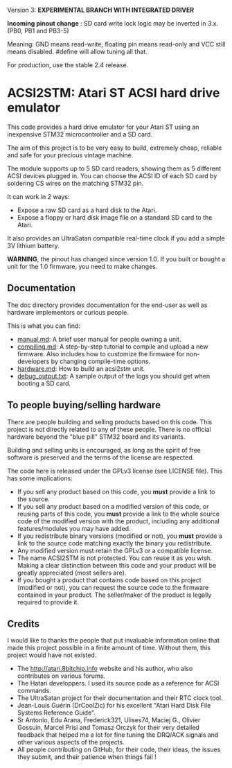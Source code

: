 Version 3: **EXPERIMENTAL BRANCH WITH INTEGRATED DRIVER**

**Incoming pinout change** : SD card write lock logic may be inverted in 3.x. (PB0, PB1 and PB3-5)

Meaning: GND means read-write, floating pin means read-only and VCC still means disabled. #define will allow tuning all that.

For production, use the stable 2.4 release.

ACSI2STM: Atari ST ACSI hard drive emulator
===========================================

This code provides a hard drive emulator for your Atari ST using an inexpensive STM32 microcontroller and a SD card.

The aim of this project is to be very easy to build, extremely cheap, reliable and safe for your precious vintage machine.

The module supports up to 5 SD card readers, showing them as 5 different ACSI devices plugged in. You can choose the ACSI
ID of each SD card by soldering CS wires on the matching STM32 pin.

It can work in 2 ways:
 * Expose a raw SD card as a hard disk to the Atari.
 * Expose a floppy or hard disk image file on a standard SD card to the Atari.

It also provides an UltraSatan compatible real-time clock if you add a simple 3V lithium battery.

**WARNING**, the pinout has changed since version 1.0. If you built or bought a unit for the 1.0 firmware, you need to make changes.

Documentation
-------------

The doc directory provides documentation for the end-user as well as hardware implementors or curious people.

This is what you can find:

 * [manual.md](doc/manual.md): A brief user manual for people owning a unit.
 * [compiling.md](doc/compiling.md): A step-by-step tutorial to compile and upload a new firmware. Also includes how to customize
   the firmware for non-developers by changing compile-time options.
 * [hardware.md](doc/hardware.md): How to build an acsi2stm unit.
 * [debug_output.txt](doc/debug_output.txt): A sample output of the logs you should get when booting a SD card.


To people buying/selling hardware
---------------------------------

There are people building and selling products based on this code. This project is not directly related to any of these people.
There is no official hardware beyond the "blue pill" STM32 board and its variants.

Building and selling units is encouraged, as long as the spirit of free software is preserved and the terms of the license are
respected.

The code here is released under the GPLv3 license (see LICENSE file). This has some implications:

 * If you sell any product based on this code, you **must** provide a link to the source.
 * If you sell any product based on a modified version of this code, or reusing parts of this code, you **must** provide a link to
   the whole source code of the modified version with the product, including any additional features/modules you may have added.
 * If you redistribute binary versions (modified or not), you **must** provide a link to the source code matching exactly the
   binary you redistribute.
 * Any modified version must retain the GPLv3 or a compatible license.
 * The name ACSI2STM is not protected. You can reuse it as you wish. Making a clear distinction between this code and your product
   will be greatly appreciated (most sellers are).
 * If you bought a product that contains code based on this project (modified or not), you can request the source code to the
   firmware contained in your product. The seller/maker of the product is legally required to provide it.


Credits
-------

I would like to thanks the people that put invaluable information online that made this project possible in a finite amount of
time. Without them, this project would have not existed.

 * The http://atari.8bitchip.info website and his author, who also contributes on various forums.
 * The Hatari developpers. I used its source code as a reference for ACSI commands.
 * The UltraSatan project for their documentation and their RTC clock tool.
 * Jean-Louis Guérin (DrCoolZic) for his excellent "Atari Hard Disk File Systems Reference Guide".
 * Sr Antonio, Edu Arana, Frederick321, Ulises74, Maciej G., Olivier Gossuin, Marcel Prisi and Tomasz Orczyk for their very
   detailed feedback that helped me a lot for fine tuning the DRQ/ACK signals and other various aspects of the projects.
 * All people contributing on GitHub, for their code, their ideas, the issues they submit, and their patience when things fail !
